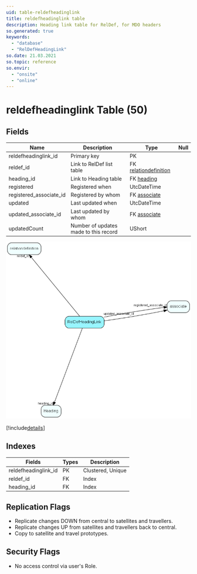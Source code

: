 ```yaml
---
uid: table-reldefheadinglink
title: reldefheadinglink table
description: Heading link table for RelDef, for MDO headers
so.generated: true
keywords:
  - "database"
  - "RelDefHeadingLink"
so.date: 21.03.2021
so.topic: reference
so.envir:
  - "onsite"
  - "online"
---
```


# reldefheadinglink Table (50)

## Fields

| Name | Description | Type | Null |
|------|-------------|------|:----:|
|reldefheadinglink\_id|Primary key|PK| |
|reldef\_id|Link to RelDef list table|FK [relationdefinition](relationdefinition.md)| |
|heading\_id|Link to Heading table|FK [heading](heading.md)| |
|registered|Registered when|UtcDateTime| |
|registered\_associate\_id|Registered by whom|FK [associate](associate.md)| |
|updated|Last updated when|UtcDateTime| |
|updated\_associate\_id|Last updated by whom|FK [associate](associate.md)| |
|updatedCount|Number of updates made to this record|UShort| |


![RelDefHeadingLink table relationship diagram](./media/RelDefHeadingLink.png)

[!include[details](./includes/RelDefHeadingLink.md)]

## Indexes

| Fields | Types | Description |
|--------|-------|-------------|
|reldefheadinglink\_id |PK |Clustered, Unique |
|reldef\_id |FK |Index |
|heading\_id |FK |Index |

## Replication Flags

* Replicate changes DOWN from central to satellites and travellers.
* Replicate changes UP from satellites and travellers back to central.
* Copy to satellite and travel prototypes.

## Security Flags

* No access control via user's Role.

